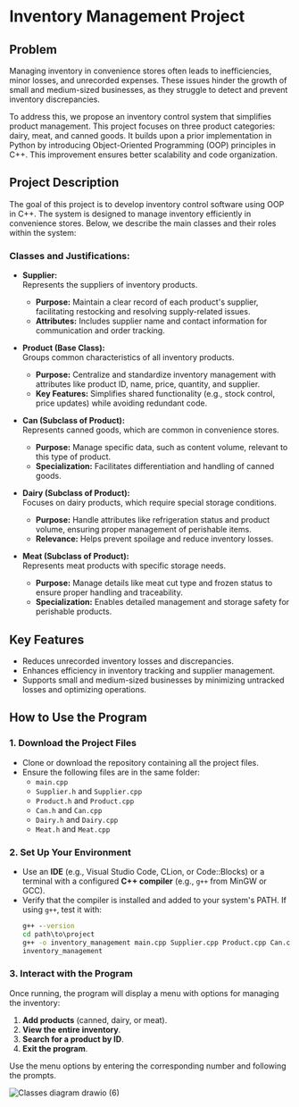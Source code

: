# Inventory Management Project

## Problem
Managing inventory in convenience stores often leads to inefficiencies, minor losses, and unrecorded expenses. These issues hinder the growth of small and medium-sized businesses, as they struggle to detect and prevent inventory discrepancies. 

To address this, we propose an inventory control system that simplifies product management. This project focuses on three product categories: dairy, meat, and canned goods. It builds upon a prior implementation in Python by introducing Object-Oriented Programming (OOP) principles in C++. This improvement ensures better scalability and code organization.

## Project Description
The goal of this project is to develop inventory control software using OOP in C++. The system is designed to manage inventory efficiently in convenience stores. Below, we describe the main classes and their roles within the system:

### Classes and Justifications:
- **Supplier:**  
  Represents the suppliers of inventory products.  
  - **Purpose:** Maintain a clear record of each product's supplier, facilitating restocking and resolving supply-related issues.  
  - **Attributes:** Includes supplier name and contact information for communication and order tracking.

- **Product (Base Class):**  
  Groups common characteristics of all inventory products.  
  - **Purpose:** Centralize and standardize inventory management with attributes like product ID, name, price, quantity, and supplier.  
  - **Key Features:** Simplifies shared functionality (e.g., stock control, price updates) while avoiding redundant code.

- **Can (Subclass of Product):**  
  Represents canned goods, which are common in convenience stores.  
  - **Purpose:** Manage specific data, such as content volume, relevant to this type of product.  
  - **Specialization:** Facilitates differentiation and handling of canned goods.

- **Dairy (Subclass of Product):**  
  Focuses on dairy products, which require special storage conditions.  
  - **Purpose:** Handle attributes like refrigeration status and product volume, ensuring proper management of perishable items.  
  - **Relevance:** Helps prevent spoilage and reduce inventory losses.

- **Meat (Subclass of Product):**  
  Represents meat products with specific storage needs.  
  - **Purpose:** Manage details like meat cut type and frozen status to ensure proper handling and traceability.  
  - **Specialization:** Enables detailed management and storage safety for perishable products.

## Key Features
- Reduces unrecorded inventory losses and discrepancies.
- Enhances efficiency in inventory tracking and supplier management.
- Supports small and medium-sized businesses by minimizing untracked losses and optimizing operations.

## How to Use the Program

### 1. Download the Project Files
- Clone or download the repository containing all the project files.
- Ensure the following files are in the same folder: 
  - `main.cpp`
  - `Supplier.h` and `Supplier.cpp`
  - `Product.h` and `Product.cpp`
  - `Can.h` and `Can.cpp`
  - `Dairy.h` and `Dairy.cpp`
  - `Meat.h` and `Meat.cpp`

### 2. Set Up Your Environment
- Use an **IDE** (e.g., Visual Studio Code, CLion, or Code::Blocks) or a terminal with a configured **C++ compiler** (e.g., `g++` from MinGW or GCC).
- Verify that the compiler is installed and added to your system's PATH. If using `g++`, test it with:
  ```cmd
  g++ --version
  cd path\to\project
  g++ -o inventory_management main.cpp Supplier.cpp Product.cpp Can.cpp Dairy.cpp Meat.cpp
  inventory_management
### 3. Interact with the Program

Once running, the program will display a menu with options for managing the inventory:

1. **Add products** (canned, dairy, or meat).
2. **View the entire inventory**.
3. **Search for a product by ID**.
4. **Exit the program**.

Use the menu options by entering the corresponding number and following the prompts.



![Classes diagram drawio (6)](https://github.com/user-attachments/assets/06a299f6-00ef-4ad6-8598-939e714cb7ce)








